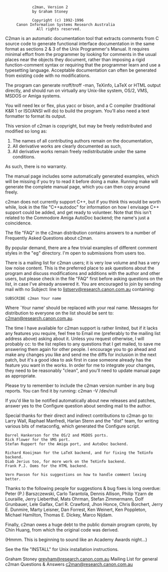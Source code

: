 
				c2man, Version 2
				by Graham Stoney

			    Copyright (c) 1992-1996
		 Canon Information Systems Research Australia
			      All rights reserved.

C2man is an automatic documentation tool that extracts comments from C source
code to generate functional interface documentation in the same format as
sections 2 & 3 of the Unix Programmer's Manual. It requires minimal effort from
the programmer by looking for comments in the usual places near the objects
they document, rather than imposing a rigid function-comment syntax or
requiring that the programmer learn and use a typesetting language.  Acceptable
documentation can often be generated from existing code with no modifications.

The program can generate nroff/troff -man, TeXinfo, LaTeX or HTML output
directly, and should run on virtually any Unix-like system, OS/2, VMS, MSDOS or
Amiga systems.

You will need lex or flex, plus yacc or bison, and a C compiler (traditional
K&R 1 or ISO/ANSI will do) to build the program. You'll also need a text
formatter to format its output.

This version of c2man is copyright, but may be freely redistributed and modified
so long as:

1. The names of all contributing authors remain on the documentation,
2. All derivative works are clearly documented as such,
3. All derivative works remain freely redistributable under the same conditions.

As such, there is no warranty.

The manual page includes some automatically generated examples, which will be
missing if you try to read it before doing a make.  Running make will generate
the complete manual page, which you can then copy around freely.

c2man does not currently support C++, but if you think this would be worth
while, look in the file "C++autodoc" for information on how I envisage C++
support could be added, and get ready to volunteer.  Note that this isn't
related to the Commodore Amiga AutoDoc backend; the name's just a coincidence.

The file "FAQ" in the c2man distribution contains answers to a number of
Frequently Asked Questions about c2man.

By popular demand, there are a few trivial examples of different comment
styles in the "eg" directory.  I'm open to submissions from users too.


There is a mailing list for c2man users; it is very low volume and has a very
low noise content.  This is the preferred place to ask questions about the
program and discuss modifications and additions with the author and other
users, but please check in the file "FAQ" first before asking questions on the
list, in case I've already answered it.  You are encouraged to join by sending
mail with no Subject: line to <listserv@research.canon.com.au> containing:

	SUBSCRIBE c2man Your name

Where `Your name' should be replaced with your real name.
Messages for distribution to everyone on the list should be sent to:
<c2man@research.canon.com.au>.


The time I have available for c2man support is rather limited, but if it lacks
any features you require, feel free to Email me (preferably to the mailing list
address above) asking about it.  Unless you request otherwise, I will probably
cc: to the list replies to any questions that I get mailed, to save me
answering them again for other people.  I encourage you to go ahead and make
any changes you like and send me the diffs for inclusion in the next patch, but
it's a good idea to ask first in case someone already has the feature you want
in the works.  In order for me to integrate your changes, they need to be
reasonably "clean", and you'll need to update manual page as appropriate.

Please try to remember to include the c2man version number in any bug reports.
You can find it by running: c2man -V /dev/null

If you'd like to be notified automatically about new releases and patches,
answer yes to the Configure question about sending mail to the author.


Special thanks for their direct and indirect contributions to c2man go to:
    Larry Wall, Raphael Manfredi, Harlan Stenn and the "dist" team, for writing
    various bits of metaconfig, which generated the Configure script.

    Darrel Hankerson for the OS/2 and MSDOS ports.
    Rick Flower for the VMS port.
    Stefan Ruppert for the Amiga port, and AutoDoc backend.

    Richard Kooijman for the LaTeX backend, and for fixing the TeXinfo backend.
    Diab Jerius too, for more work on the TeXinfo backend.
    Frank P.J. Ooms for the HTML backend.

    Vern Paxson for his suggestions on how to handle comment lexing better.

Thanks to the following people for suggestions & bug fixes is long overdue:
    Peter (P.) Barszczewski, Carlo Tarantola, Dennis Allison,
    Philip Yzarn de Louraille, Jerry Lieberthal, Mats Ohrman, Stefan Zimmermann,
    Dolf Grunbauer, Lele Gaifax, Carl R. Crawford, Jhon Honce, Chris Borchert,
    Jerry E. Dunmire, Marty Leisner, Dan Forrest, Ken Weinert, Ken Poppleton,
    Michael Hamilton, Thomas E. Dickey, Marco Nijdam.

Finally, c2man owes a huge debt to the public domain program cproto, by
Chin Huang, from which the original code was derived.

(Hmmm.  This is beginning to sound like an Academy Awards night...)


See the file "INSTALL" for Unix installation instructions.


Graham Stoney					  greyham@research.canon.com.au
Mailing List for general c2man Questions & Answers  c2man@research.canon.com.au
